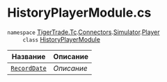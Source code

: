 
# HistoryPlayerModule.cs
`namespace` [TigerTrade.Tc](../../../../../TigerTrade.Tc.md).[Connectors](../../../../../TigerTrade.Tc/Connectors.md).[Simulator](../../../../../TigerTrade.Tc/Connectors/Simulator.md).[Player](../../../../../TigerTrade.Tc/Connectors/Simulator/Player.md)  
&nbsp;&nbsp;&nbsp;&nbsp;&nbsp;&nbsp;&nbsp;&nbsp;&nbsp;`class` [HistoryPlayerModule](../HistoryPlayerModule.cs.md)

| Название | Описание |
| --- | --- |
| [`RecordDate`](./Свойства/RecordDate.md) | *Описание* |
